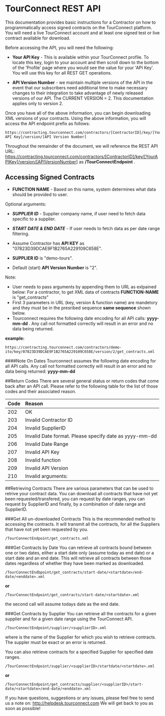 TourConnect REST API
========================

This documentation provides basic instructions for a Contractor on how to programmatically access signed contracts on the TourConnect platform.  You will need a live TourConnect account and at least one signed test or live contract available for download.

Before accessing the API, you will need the following:

* **Your API Key** -  This is available within your TourConnect profile.  To locate this key, login to your account and then scroll down to the bottom of the 'Profile' page where you would see the value for your 'API Key'. You will use this key for all REST GET operations.

* **API Version Number** - we maintain multiple versions of the API in the event that our subscribers need additional time to make necessary changes to their integration to take advantage of newly released versions of our API.  The CURRENT VERSION = 2.  This documentation applies only to version 2.

Once you have all of the above information, you can begin downloading XML versions of your contracts.  Using the above information, you will access the API endpoint prefix as follows:

```
https://contracting.tourconnect.com/contractors/[ContractorID]/key/[Your API Key]/version/[API Version Number]
```

Throughout the remainder of the document, we will reference the REST API URL: https://contracting.tourconnect.com/contractors/[ContractorID]/key/[YourAPIKey]/version/[APIVersionNumber] as __/TourConnectEndpoint__ .


## Accessing Signed Contracts

* **FUNCTION NAME** - Based on this name, system determines what data should be provided to user.

Optional arguments:
*  ***SUPPLIER ID*** - Supplier company name, if user need to fetch data specific to a supplier.
*  ***START DATE & END DATE*** - If user needs to fetch data as per date range filtering.


* Assume Contractor has **API KEY** as "07823D39DCAE9F1B2765A229109C658E".
* **SUPPLIER ID** is "demo-tours".
* Default (start) **API Version Number** is "2".

Note:
* User needs to pass arguments by appending them to URL as exlpained below:
  For a contractor, to get XML data of contracts **FUNCTION-NAME** is "get_contracts"
* First 3 parameters in URL (key, version & function name) are mandetory and they must be in the presribed sequence **same sequence** shown below.
* Tourconnect requires the following date encoding for all API calls: __yyyy-mm-dd__  .  Any call not formatted correctly will result in an error and no data being returned.


__example:__
```
https://contracting.tourconnect.com/contractors/demo-ito/key/07823D39DCAE9F1B2765A229109C658E/version/2/get_contracts.xml
```



####Note On Dates
Tourconnect assumes the following date encoding for all API calls.  Any call not formatted correctly will result in an error and no data being returned:
__yyyy-mm-dd__

##Return Codes
There are several general status or return codes that come back after an API call.  Please refer to the following table for the list of those codes and their associated reason.


| Code        | Reason |
| ------------- | :------------- |
| 202 | OK
| 203 | Invalid Contractor ID
| 204 | Invalid SupplierID
| 205 | Invalid Date format. Please specify date as yyyy-mm-dd
| 206 | Invalid Date Range
| 207 | Invalid API Key
| 208 | Invalid function
| 209 | Invalid API Version
| 210 | Invalid arguments: <list of invalid arguments> 

##Retrieving Contracts
There are various parameters that can be used to retrive your contract data.  You can download all contracts that have not yet been requested/transfered, you can request by date ranges, you can request by SupplierID and finally, by a combination of date range and SupplierID.

###Get All un-downloaded Contracts
This is the recommended method to accessing the contracts.  It will transmit all the contracts, for all the Suppliers that have not yet been requested by you.  

```
/TourConnectEndpoint/get_contracts.xml
```

###Get Contracts by Date
You can retrieve all contracts bound between one or two dates, either a start date only (assume today as end date) or a start date and an end date.  This will retrieve all contracts between those dates regardless of whether they have been marked as downloaded.

```
/TourConnectEndbpoint/get_contracts/start-date/<startdate>/end-date/<enddate>.xml
```
__or__
```
/TourConnectEndpoint/get_contracts/start-date/<startdate>.xml
```
the second call will assume todays date as the end date.

###Get Contracts by Supplier
You can retrieve all the contracts for a given supplier and for a given date range using the TourConnect API.  

```
/TourConnectEndpoint/supplier/<supplierID>.xml
```
where <supplierID> is the name of the Supplier for which you wish to retrieve contracts.  The suppler must be exact or an error is returned.

You can also retrieve contracts for a specified Supplier for specified date ranges.
```
/TourConnectEndpoint/supplier/<supplierID>/startdate/<startdate>.xml
```
__or__
```
/TourConnectEndpoint/get_contracts/supplier/<supplierID>/start-date/<startdate>/end-date/<enddate>.xml
```

If you have questions, suggestions or any issues, please feel free to send us a note on:
http://helpdesk.tourconnect.com
We will get back to you as soon as possible!
